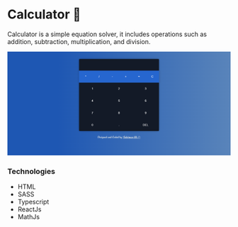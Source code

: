 # Calculator 🧮  

Calculator is a simple equation solver, it includes operations such as addition, subtraction, multiplication, and division.

![Alt text](./site-image.png)

### Technologies
- HTML
- SASS
- Typescript 
- ReactJs
- MathJs
